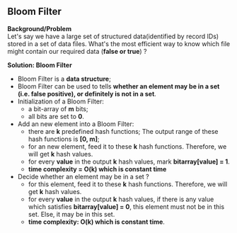 ## Bloom Filter

**Background/Problem**  
Let's say we have a large set of structured data(identified by record IDs) stored in a set of data files. What's the most efficient way to know which file might contain our required data (**false or true**) ?

**Solution: Bloom Filter**
- Bloom Filter is a **data structure**;
- Bloom Filter can be used to tells **whether an element may be in a set (i.e. false positive), or definitely is not in a set**.
- Initialization of a Bloom Filter:
    - a bit-array of **m** bits;
    - all bits are set to **0**.
- Add an new element into a Bloom Filter:
    - there are **k** predefined hash functions; The output range of these hash functions is **[0, m]**;
    - for an new element, feed it to these **k** hash functions. Therefore, we will get **k** hash values.
    - for every **value** in the output **k** hash values, mark **bitarray[value] = 1**.
    - **time complexity = O(k) which is constant time**
- Decide whether an element may be in a set ?
    -  for this element, feed it to these **k** hash functions. Therefore, we will get **k** hash values.
    -  for every **value** in the output **k** hash values, if there is any value which satisfies **bitarray[value] = 0**, this element must not be in this set. Else, it may be in this set.
    -  **time complexity: O(k) which is constant time**.
